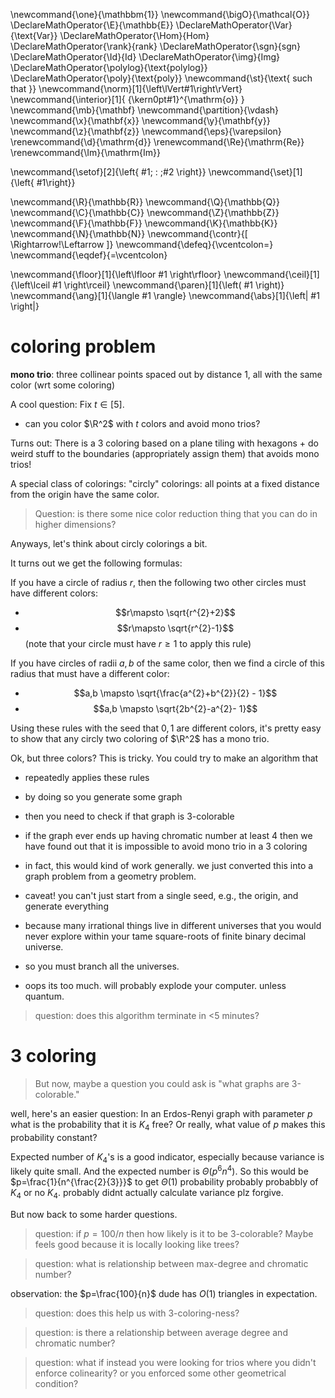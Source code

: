 \newcommand{\one}{\mathbbm{1}}
\newcommand{\bigO}{\mathcal{O}}
\DeclareMathOperator{\E}{\mathbb{E}}
\DeclareMathOperator{\Var}{\text{Var}}
\DeclareMathOperator{\Hom}{Hom}
\DeclareMathOperator{\rank}{rank}
\DeclareMathOperator{\sgn}{sgn}
\DeclareMathOperator{\Id}{Id}
\DeclareMathOperator{\img}{Img}
\DeclareMathOperator{\polylog}{\text{polylog}}
\DeclareMathOperator{\poly}{\text{poly}}
\newcommand{\st}{\text{ such that }}
\newcommand{\norm}[1]{\left\lVert#1\right\rVert}
\newcommand{\interior}[1]{ {\kern0pt#1}^{\mathrm{o}} }
\newcommand{\mb}{\mathbf}
\newcommand{\partition}{\vdash}
\newcommand{\x}{\mathbf{x}}
\newcommand{\y}{\mathbf{y}}
\newcommand{\z}{\mathbf{z}}
\newcommand{\eps}{\varepsilon}
\renewcommand{\d}{\mathrm{d}}
\renewcommand{\Re}{\mathrm{Re}}
\renewcommand{\Im}{\mathrm{Im}}

\newcommand{\setof}[2]{\left\{ #1\; : \;#2 \right\}}
\newcommand{\set}[1]{\left\{ #1\right\}}

\newcommand{\R}{\mathbb{R}}
\newcommand{\Q}{\mathbb{Q}}
\newcommand{\C}{\mathbb{C}}
\newcommand{\Z}{\mathbb{Z}}
\newcommand{\F}{\mathbb{F}}
\newcommand{\K}{\mathbb{K}}
\newcommand{\N}{\mathbb{N}}
\newcommand{\contr}{\[ \Rightarrow\!\Leftarrow \]}
\newcommand{\defeq}{\vcentcolon=}
\newcommand{\eqdef}{=\vcentcolon}

\newcommand{\floor}[1]{\left\lfloor #1 \right\rfloor}
\newcommand{\ceil}[1]{\left\lceil #1 \right\rceil}
\newcommand{\paren}[1]{\left( #1 \right)}
\newcommand{\ang}[1]{\langle #1 \rangle}
\newcommand{\abs}[1]{\left| #1 \right|}


# coloring problem 

**mono trio**: three collinear points spaced out by distance 1,
all with the same color (wrt some coloring)

A cool question: 
Fix $t\in [5]$.
- can you color $\R^2$ with $t$ colors and avoid mono trios?

Turns out:
There is a $3$ coloring based on a plane tiling with hexagons + do
weird stuff to the boundaries (appropriately assign them) that
avoids mono trios!

A special class of colorings: 
"circly" colorings: all points at a fixed distance from the
origin have the same color.

> Question: is there some nice color reduction thing that you can do in higher dimensions?

Anyways, let's think about circly colorings a bit.

It turns out we get the following formulas:

If you have a circle of radius $r$, then the following two other
circles must have different colors:
- $$r\mapsto \sqrt{r^{2}+2}$$
- $$r\mapsto \sqrt{r^{2}-1}$$    (note that your circle must have
    $r\ge 1$ to apply this rule)

If you have circles of radii $a,b$ of the same color, then we
find a circle of this radius that must have a different color:
- $$a,b \mapsto \sqrt{\frac{a^{2}+b^{2}}{2} - 1}$$
- $$a,b \mapsto \sqrt{2b^{2}-a^{2}- 1}$$

Using these rules with the seed that $0,1$ are different colors,
it's pretty easy to show that any circly two coloring of $\R^2$
has a mono trio.

Ok, but three colors? 
This is tricky.
You could try to make an algorithm that 
- repeatedly applies these rules 
- by doing so you generate some graph
- then you need to check if that graph is $3$-colorable
- if the graph ever ends up having chromatic number at least $4$
    then we have found out that it is impossible to avoid mono
    trio in a $3$ coloring
- in fact, this would kind of work generally. we just converted
    this into a graph problem from a geometry problem.

- caveat! you can't just start from a single seed, e.g., the
    origin, and generate everything
- because many irrational things live in different universes that
    you would never explore within your tame square-roots of
    finite binary decimal universe.

- so you must branch all the universes.
- oops its too much. will probably explode your computer.  unless
    quantum.

> question: does this algorithm terminate in <5 minutes?

# 3 coloring

> But now, maybe a question you could ask is "what graphs are 3-colorable."

well, here's an easier question:
In an Erdos-Renyi graph with parameter $p$ what is the
probability that it is $K_4$ free?
Or really, what value of $p$ makes this probability constant? 

Expected number of $K_4$'s is a good indicator, especially because variance
is likely quite small.
And the expected number is $\Theta(p^{6} n^{4})$. So this would
be $p=\frac{1}{n^{\frac{2}{3}}}$ to get $\Theta(1)$ probability
probably probabbly of  $K_4$ or no $K_4$. probably didnt actually
calculate variance plz forgive.

But now back to some harder questions. 

> question: if $p=100/n$ then how likely is it to be $3$-colorable?
Maybe feels good because it is locally looking like trees?


> question: what is relationship between max-degree and chromatic number?

observation: the $p=\frac{100}{n}$ dude has $O(1)$ triangles in
expectation. 

> question: does this help us with $3$-coloring-ness?

> question: is there a relationship between average degree and chromatic number?

> question: what if instead you were looking for trios where you
> didn't enforce colinearity? or you enforced some other
> geometrical condition?

